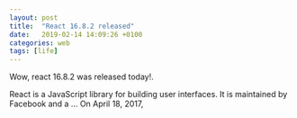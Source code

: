 ```yaml
---
layout: post
title:  "React 16.8.2 released"
date:   2019-02-14 14:09:26 +0100
categories: web
tags: [life]
---
```

Wow, react 16.8.2 was released today!.

React is a JavaScript library for building user interfaces. It is maintained by Facebook and a ... On April 18, 2017,